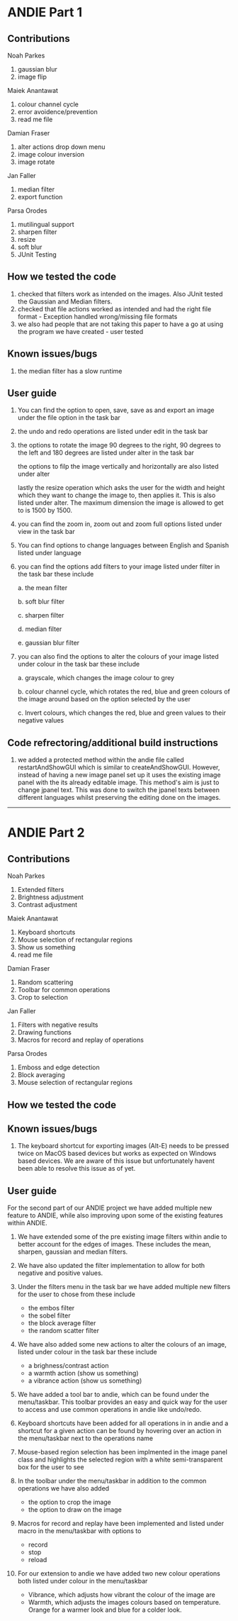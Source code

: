 # ANDIE Part 1

## Contributions 

Noah Parkes 
1. gaussian blur 
2. image flip

Maiek Anantawat 

1. colour channel cycle 
2. error avoidence/prevention 
3. read me file

Damian Fraser 

1. alter actions drop down menu 
2. image colour inversion 
3. image rotate

Jan Faller 

1. median filter 
2. export function

Parsa Orodes 

1. mutilingual support 
2. sharpen filter 
3. resize 
4. soft blur 
5. JUnit Testing 


## How we tested the code 
1. checked that filters work as intended on the images. Also JUnit tested the Gaussian and Median filters. 
2. checked that file actions worked as intended and had the right file format - Exception handled wrong/missing file formats 
3. we also had people that are not taking this paper to have a go at using the program we have created - user tested 

## Known issues/bugs 
1. the median filter has a slow runtime 

## User guide 
1. You can find the option to open, save, save as and export an image under the file option in the task bar
2. the undo and redo operations are listed under edit in the task bar 
3. the options to rotate the image 90 degrees to the right, 90 degrees to the left and 180 degrees are listed under alter in the task bar 

    the options to filp the image vertically and horizontally are also listed under alter 

    lastly the resize operation which asks the user for the width and height which they want to change the image to, then applies it. This is also listed under alter. The maximum dimension the image is allowed to get to is 1500 by 1500. 

4. you can find the zoom in, zoom out and zoom full options listed under view in the task bar 
5. You can find options to change languages between English and Spanish listed under language 
6. you can find the options add filters to your image listed under filter in the task bar these include 

    a. the mean filter  

    b. soft blur filter 

    c. sharpen filter 

    d. median filter

    e. gaussian blur filter 


7. you can also find the options to alter the colours of your image listed under colour in the task bar these include 

    a. grayscale, which changes the image colour to grey 

    b. colour channel cycle, which rotates the red, blue and green colours of the image around based on the option selected by the user 

    c. Invert colours, which changes the red, blue and green values to their negative values 

## Code refrectoring/additional build instructions  
1. we added a protected method within the andie file called restartAndShowGUI which is similar to createAndShowGUI. However, instead of having a new image panel set up it uses the existing image panel with the its already editable image. This method's aim is just to change jpanel text. This was done to switch the jpanel texts between different languages whilst preserving the editing done on the images.  

---

# ANDIE Part 2

## Contributions 

Noah Parkes

1. Extended filters 
2. Brightness adjustment 
3. Contrast adjustment 

Maiek Anantawat

1. Keyboard shortcuts 
2. Mouse selection of rectangular regions 
3. Show us something 
4. read me file

Damian Fraser

1. Random scattering 
2. Toolbar for common operations 
3. Crop to selection

Jan Faller

1. Filters with negative results 
2. Drawing functions 
3. Macros for record and replay of operations 

Parsa Orodes

1. Emboss and edge detection 
2. Block averaging 
3. Mouse selection of rectangular regions 

## How we tested the code 

## Known issues/bugs 

1. The keyboard shortcut for exporting images (Alt-E) needs to be pressed twice on MacOS based devices but works as expected on Windows based devices. We are aware of this issue but unfortunately havent been able to resolve this issue as of yet. 

## User guide 

For the second part of our ANDIE project we have added multiple new feature to ANDIE, while also improving upon some of the existing features within ANDIE. 

1. We have extended some of the pre existing image filters within andie to better account for the edges of images. These includes the mean, sharpen, gaussian and median filters. 
2. We have also updated the filter implementation to allow for both negative and positive values. 
3. Under the filters menu in the task bar we have added multiple new filters for the user to chose from these include

    - the embos filter 
    - the sobel filter 
    - the block average filter 
    - the random scatter filter 
4. We have also added some new actions to alter the colours of an image, listed under colour in the task bar these include 

    - a brighness/contrast action 
    - a warmth action (show us something)
    - a vibrance action (show us something)
5. We have added a tool bar to andie, which can be found under the menu/taskbar. This toolbar provides an easy and quick way for the user to access and use common operations in andie like undo/redo. 
6. Keyboard shortcuts have been added for all operations in in andie and a shortcut for a given action can be found by hovering over an action in the menu/taskbar next to the operations name
7. Mouse-based region selection has been implmented in the image panel class and highlights the selected region with a white semi-transparent box for the user to see
8. In the toolbar under the menu/taskbar in addition to the common operations we have also added 

    - the option to crop the image 
    - the option to draw on the image 

9. Macros for record and replay have been implemented and listed under macro in the menu/taskbar with options to 

    - record
    - stop 
    - reload 

10. For our extension to andie we have added two new colour operations both listed under colour in the menu/taskbar 

    - Vibrance, which adjusts how vibrant the colour of the image are 
    - Warmth, which adjusts the images colours based on temperature. Orange for a warmer look and blue for a colder look. 
